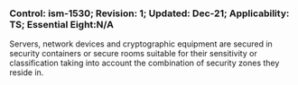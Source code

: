 ### Control: ism-1530; Revision: 1; Updated: Dec-21; Applicability: TS; Essential Eight:N/A
<p>Servers, network devices and cryptographic equipment are secured in security containers or secure rooms suitable for their sensitivity or classification taking into account the combination of security zones they reside in.</p>